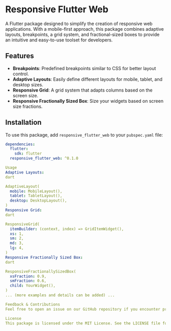 # Responsive Flutter Web

A Flutter package designed to simplify the creation of responsive web applications. With a mobile-first approach, this package combines adaptive layouts, breakpoints, a grid system, and fractional-sized boxes to provide an intuitive and easy-to-use toolset for developers.

## Features

- **Breakpoints**: Predefined breakpoints similar to CSS for better layout control.
- **Adaptive Layouts**: Easily define different layouts for mobile, tablet, and desktop sizes.
- **Responsive Grid**: A grid system that adapts columns based on the screen size.
- **Responsive Fractionally Sized Box**: Size your widgets based on screen size fractions.

## Installation

To use this package, add `responsive_flutter_web` to your `pubspec.yaml` file:

```yaml
dependencies:
  flutter:
    sdk: flutter
  responsive_flutter_web: ^0.1.0

Usage
Adaptive Layouts:
dart

AdaptiveLayout(
  mobile: MobileLayout(),
  tablet: TabletLayout(),
  desktop: DesktopLayout(),
)
Responsive Grid:
dart

ResponsiveGrid(
  itemBuilder: (context, index) => GridItemWidget(),
  xs: 1,
  sm: 2,
  md: 3,
  lg: 4,
)
Responsive Fractionally Sized Box:
dart

ResponsiveFractionallySizedBox(
  xsFraction: 0.9,
  smFraction: 0.6,
  child: YourWidget(),
)
... (more examples and details can be added) ...

Feedback & Contributions
Feel free to open an issue on our GitHub repository if you encounter problems or have suggestions for future versions. Contributions are also welcomed via pull requests.

License
This package is licensed under the MIT License. See the LICENSE file for more information.´´´

